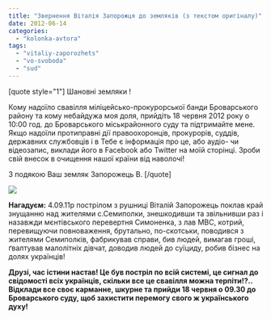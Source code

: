 ```yaml
---
title: "Звернення Віталія Запорожця до земляків (з текстом оригіналу)"
date: 2012-06-14
categories: 
  - "kolonka-avtora"
tags: 
  - "vitaliy-zaporozhets"
  - "vo-svoboda"
  - "sud"
---
```


\[quote style="1"\] Шановні земляки !

Кому надоїло свавілля міліцейсько-прокурорської банди Броварського району та кому небайдужа моя доля, прийдіть 18 червня 2012 року о 10:00 год. до Броварського міськрайонного суду та підтримайте мене. Якщо надоїли протиправні дії правоохоронців, прокурорів, суддів, державних службовців і в Тебе є інформація про це, або аудіо- чи відеозапис, виклади його в Facebook або Twitter на моїй сторінці. Зроби свій внесок в очищення нашої країни від наволочі!

З подякою Ваш земляк Запорожець В. \[/quote\]

[![](https://mpz.brovary.org/wp-content/uploads/2012/06/Skanirovanie8.jpg)](https://mpz.brovary.org/wp-content/uploads/2012/06/Skanirovanie8.jpg)

**Нагадуєм:** 4.09.11р пострілом з рушниці Віталій Запорожець поклав край знущанню над жителями с.Семиполки, знешкодивши та звільнивши раз і назавжди мєнтівського перевертня Симоненка, з лав МВС, котрий, перевищуючи повноваження, брутально, по-скотськи, поводився з жителями Семиполків, фабрикував справи, бив людей, вимагав гроші, ґвалтував малолітніх дівчат, доводив людей до суїциду, робив бізнес на долях українців!

**Друзі, час істини настав! Це був постріл по всій системі, це сигнал до свідомості всіх українців, скільки все це свавілля можна терпіти!?.. Відклади все своє карманне, шкурне та прийди 18 червня о 09.30 до Броварського суду, щоб захистити перемогу свого ж українського духу!**

